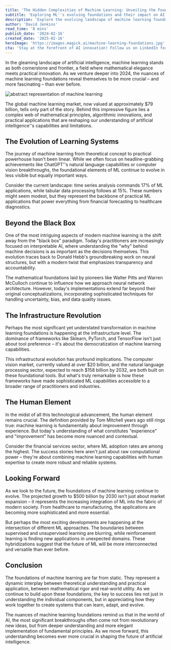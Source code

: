```yaml
---
title: 'The Hidden Complexities of Machine Learning: Unveiling the Foundation of AI''s Future'
subtitle: 'Exploring ML''s evolving foundations and their impact on AI development'
description: 'Explore the evolving landscape of machine learning foundations and their crucial role in shaping AI''s future. From market valuations of $79 billion to the transformation of infrastructure and human expertise, discover how ML''s fundamental principles continue to drive innovation across industries.'
author: 'David Jenkins'
read_time: '8 mins'
publish_date: '2024-02-16'
created_date: '2025-02-16'
heroImage: 'https://images.magick.ai/machine-learning-foundations.jpg'
cta: 'Stay at the forefront of AI innovation! Follow us on LinkedIn for daily insights into machine learning foundations and the future of artificial intelligence.'
---
```


In the gleaming landscape of artificial intelligence, machine learning stands as both cornerstone and frontier, a field where mathematical elegance meets practical innovation. As we venture deeper into 2024, the nuances of machine learning foundations reveal themselves to be more crucial – and more fascinating – than ever before.

![abstract representation of machine learning](https://i.magick.ai/PIXE/1739767613905_magick_img.webp)

The global machine learning market, now valued at approximately $79 billion, tells only part of the story. Behind this impressive figure lies a complex web of mathematical principles, algorithmic innovations, and practical applications that are reshaping our understanding of artificial intelligence''s capabilities and limitations.

## The Evolution of Learning Systems

The journey of machine learning from theoretical concept to practical powerhouse hasn't been linear. While we often focus on headline-grabbing achievements like ChatGPT''s natural language capabilities or computer vision breakthroughs, the foundational elements of ML continue to evolve in less visible but equally important ways.

Consider the current landscape: time series analysis commands 17% of ML applications, while tabular data processing follows at 15%. These numbers might seem modest, but they represent the backbone of practical ML applications that power everything from financial forecasting to healthcare diagnostics.

## Beyond the Black Box

One of the most intriguing aspects of modern machine learning is the shift away from the "black box" paradigm. Today's practitioners are increasingly focused on interpretable AI, where understanding the "why" behind machine decisions is as important as the decisions themselves. This evolution traces back to Donald Hebb's groundbreaking work on neural structures, but with a modern twist that emphasizes transparency and accountability.

The mathematical foundations laid by pioneers like Walter Pitts and Warren McCulloch continue to influence how we approach neural network architecture. However, today's implementations extend far beyond their original conceptualizations, incorporating sophisticated techniques for handling uncertainty, bias, and data quality issues.

## The Infrastructure Revolution

Perhaps the most significant yet understated transformation in machine learning foundations is happening at the infrastructure level. The dominance of frameworks like Sklearn, PyTorch, and TensorFlow isn't just about tool preference – it's about the democratization of machine learning capabilities.

This infrastructural evolution has profound implications. The computer vision market, currently valued at over $20 billion, and the natural language processing sector, expected to reach $158 billion by 2032, are both built on these foundational tools. But what's truly remarkable is how these frameworks have made sophisticated ML capabilities accessible to a broader range of practitioners and industries.

## The Human Element

In the midst of all this technological advancement, the human element remains crucial. The definition provided by Tom Mitchell years ago still rings true: machine learning is fundamentally about improvement through experience. But today's understanding of what constitutes "experience" and "improvement" has become more nuanced and contextual.

Consider the financial services sector, where ML adoption rates are among the highest. The success stories here aren't just about raw computational power – they're about combining machine learning capabilities with human expertise to create more robust and reliable systems.

## Looking Forward

As we look to the future, the foundations of machine learning continue to evolve. The projected growth to $500 billion by 2030 isn't just about market expansion – it represents the increasing integration of ML into the fabric of modern society. From healthcare to manufacturing, the applications are becoming more sophisticated and more essential.

But perhaps the most exciting developments are happening at the intersection of different ML approaches. The boundaries between supervised and unsupervised learning are blurring, while reinforcement learning is finding new applications in unexpected domains. These hybridizations suggest that the future of ML will be more interconnected and versatile than ever before.

## Conclusion

The foundations of machine learning are far from static. They represent a dynamic interplay between theoretical understanding and practical application, between mathematical rigor and real-world utility. As we continue to build upon these foundations, the key to success lies not just in understanding the individual components, but in appreciating how they work together to create systems that can learn, adapt, and evolve.

The nuances of machine learning foundations remind us that in the world of AI, the most significant breakthroughs often come not from revolutionary new ideas, but from deeper understanding and more elegant implementation of fundamental principles. As we move forward, this understanding becomes ever more crucial in shaping the future of artificial intelligence.
